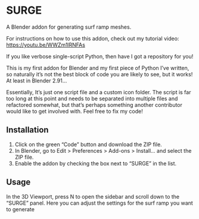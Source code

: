 # SURGE
A Blender addon for generating surf ramp meshes.

For instructions on how to use this addon, check out my tutorial video: https://youtu.be/WWZm1lRNFAs

If you like verbose single-script Python, then have I got a repository for you!

This is my first addon for Blender and my first piece of Python I’ve written, so naturally it’s not the best block of code you are likely to see, but it works! At least in Blender 2.91...

Essentially, It’s just one script file and a custom icon folder. The script is far too long at this point and needs to be separated into multiple files and refactored somewhat, but that’s perhaps something another contributor would like to get involved with. Feel free to fix my code!

## Installation
1. Click on the green “Code” button and download the ZIP file.
2. In Blender, go to Edit > Preferences > Add-ons > Install… and select the ZIP file.
3. Enable the addon by checking the box next to “SURGE” in the list.

## Usage
In the 3D Viewport, press N to open the sidebar and scroll down to the “SURGE” panel. Here you can adjust the settings for the surf ramp you want to generate